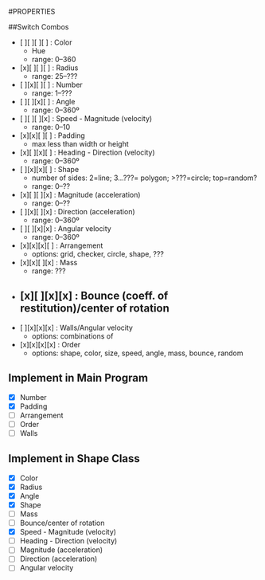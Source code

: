 #PROPERTIES

##Switch Combos
- [ ][ ][ ][ ] : Color
  - Hue
  - range: 0–360
- [x][ ][ ][ ] : Radius
  - range: 25–???
- [ ][x][ ][ ] : Number
  - range: 1–???
- [ ][ ][x][ ] : Angle
  - range: 0–360º
- [ ][ ][ ][x] : Speed - Magnitude (velocity)
  - range: 0–10
- [x][x][ ][ ] : Padding
  - max less than width or height
- [x][ ][x][ ] : Heading - Direction (velocity)
  - range: 0–360º
- [ ][x][x][ ] : Shape
  - number of sides: 2=line; 3...???= polygon; >???=circle; top=random?
  - range: 0–??
- [x][ ][ ][x] : Magnitude (acceleration)
  - range: 0–??
- [ ][x][ ][x] : Direction (acceleration)
  - range: 0–360º
- [ ][ ][x][x] : Angular velocity
  - range: 0–360º
- [x][x][x][ ] : Arrangement
  - options: grid, checker, circle, shape, ???
- [x][x][ ][x] : Mass
  - range: ???
- [x][ ][x][x] : Bounce (coeff. of restitution)/center of rotation
  -
- [ ][x][x][x] : Walls/Angular velocity
  - options: combinations of
- [x][x][x][x] : Order
  - options: shape, color, size, speed, angle, mass, bounce, random

## Implement in Main Program
- [x] Number
- [x] Padding
- [ ] Arrangement
- [ ] Order
- [ ] Walls

## Implement in Shape Class
- [x] Color
- [x] Radius
- [x] Angle
- [x] Shape
- [ ] Mass
- [ ] Bounce/center of rotation
- [x] Speed - Magnitude (velocity)
- [ ] Heading - Direction (velocity)
- [ ] Magnitude (acceleration)
- [ ] Direction (acceleration)
- [ ] Angular velocity